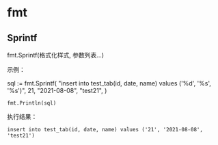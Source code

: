 # fmt

## Sprintf

fmt.Sprintf(格式化样式, 参数列表…)

示例：

   sql := fmt.Sprintf(
			"insert into test_tab(id, date, name) values ('%d', '%s', '%s')",
			21,
			"2021-08-08",
			"test21",
		  )

    fmt.Println(sql)

执行结果：

    insert into test_tab(id, date, name) values ('21', '2021-08-08', 'test21')